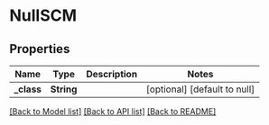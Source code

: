 # NullSCM
## Properties

| Name | Type | Description | Notes |
|------------ | ------------- | ------------- | -------------|
| **\_class** | **String** |  | [optional] [default to null] |

[[Back to Model list]](../README.md#documentation-for-models) [[Back to API list]](../README.md#documentation-for-api-endpoints) [[Back to README]](../README.md)

